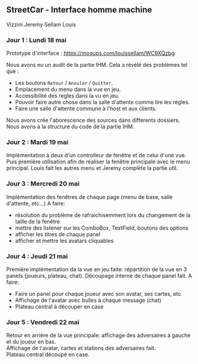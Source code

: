 ## StreetCar - Interface homme machine

Vizzini Jeremy
Sellam Louis

### Jour 1 : Lundi 18 mai

Prototype d'interface :
https://moqups.com/louissellam/WC9XQzbg

Nous avons eu un audit de la partie IHM.
Cela a révélé des problèmes tel que :  
  - Les boutons `Retour` / `Annuler` / `Quitter`.  
  - Emplacement du menu dans la vue en jeu.  
  - Accessibilité des regles dans la vu en jeu.  
  - Pouvoir faire autre chose dans la salle d'attente comme lire les règles.  
  - Faire une salle d'attente commune à l'host et aux clients.  
  
Nous avons crée l'aborescence des sources dans differents dossiers.  
Nous avons à la structure du code de la partie IHM.  

### Jour 2 : Mardi 19 mai

Implémentation à deux d'un controlleur de fenêtre et de celui d'une vue.
Puis première utilisation afin de réaliser la fenêtre principale avec le menu principal.
Louis fait les autres menu et Jeremy complète la partie util.

### Jour 3 : Mercredi 20 mai

Implémentation des fenêtres de chaque page (menu de base, salle d'attente, etc...)
A faire: 
  - résolution du problème de rafraichisemment lors du changement de la taille de la fenêtre
  - mettre des listener sur les ComboBox, TextField, boutons des options
  - afficher les titres de chaque panel
  - afficher et mettre les avatars cliquables
  
### Jour 4 : Jeudi 21 mai 

Première implémentation da la vue en jeu faite: répartition de la vue en 3 panels (joueurs, plateau, chat).
Découpage interne de chaque panel fait.
A faire:
  - Faire un panel pour chaque joueur avec son avatar, ses cartes, etc
  - Affichage de l'avatar avec bulles à chaque message (chat)
  - Plateau central à découper en case
  
### Jour 5 : Vendredi 22 mai 

Retour en arrière de la vue principale: affichage des adversaires à gauche et du joueur en bas.  
Affichage de l'avatar, cartes et stations des adversaires fait.  
Plateau central découpé en case.  


